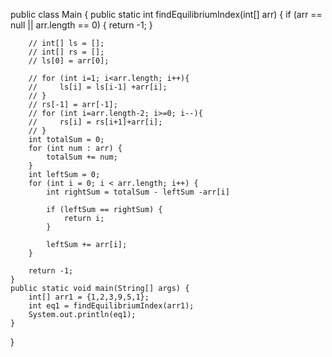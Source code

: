 public  class Main {
    public static int findEquilibriumIndex(int[] arr) {
        if (arr == null || arr.length == 0) {
            return -1;
        }
        
        
        // int[] ls = [];
        // int[] rs = [];
        // ls[0] = arr[0];
        
        // for (int i=1; i<arr.length; i++){
        //     ls[i] = ls[i-1] +arr[i];
        // }
        // rs[-1] = arr[-1];
        // for (int i=arr.length-2; i>=0; i--){
        //     rs[i] = rs[i+1]+arr[i];
        // }
        int totalSum = 0;
        for (int num : arr) {
            totalSum += num;
        }
        int leftSum = 0;
        for (int i = 0; i < arr.length; i++) {
            int rightSum = totalSum - leftSum -arr[i]

            if (leftSum == rightSum) {
                return i;
            }

            leftSum += arr[i];
        }

        return -1;
    }
    public static void main(String[] args) {
        int[] arr1 = {1,2,3,9,5,1};
        int eq1 = findEquilibriumIndex(arr1);
        System.out.println(eq1);
    }
}
